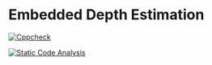 # Embedded Depth Estimation
[![Cppcheck](https://github.com/SavithaPechimuthu/M2-EmbSys/actions/workflows/c-cpp.yml/badge.svg)](https://github.com/SavithaPechimuthu/M2-EmbSys/actions/workflows/c-cpp.yml)

[![Static Code Analysis](https://github.com/SavithaPechimuthu/M2-EmbSys/actions/workflows/static.yml/badge.svg)](https://github.com/SavithaPechimuthu/M2-EmbSys/actions/workflows/static.yml)
